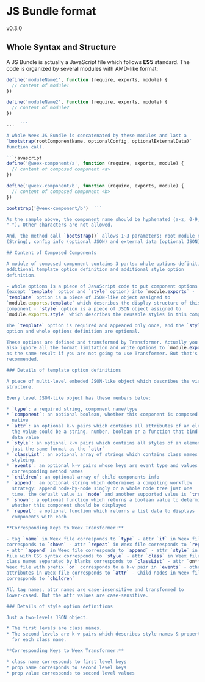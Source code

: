 # JS Bundle format

v0.3.0

## Whole Syntax and Structure

A JS Bundle is actually a JavaScript file which follows **ES5**
standard. The code is organized by several modules with AMD-like format:

```javascript
define('moduleName1', function (require, exports, module) {
  // content of module1
})

define('moduleName2', function (require, exports, module) {
  // content of module2
})

...  ```

A whole Weex JS Bundle is concatenated by these modules and last a
`bootstrap(rootComponentName, optionalConfig, optionalExternalData)`
function call.

```javascript
define('@weex-component/a', function (require, exports, module) {
  // content of composed component <a>
})

define('@weex-component/b', function (require, exports, module) {
  // content of composed component <b>
})

bootstrap('@weex-component/b')  ```

As the sample above, the component name should be hyphenated (a-z, 0-9,
"-"). Other characters are not allowed.

And, the method call `bootstrap()` allows 1~3 parameters: root module name
(String), config info (optional JSON) and external data (optional JSON).

## Content of Composed Components

A module of composed component contains 3 parts: whole options definition,
additional template option definition and additional style option
definition.

- whole options is a piece of JavaScript code to put component options
(except `template` option and `style` option) into `module.exports` -
`template` option is a piece of JSON-like object assigned to
`module.exports.template` which describes the display structure of this
component - `style` option is a piece of JSON object assigned to
`module.exports.style` which describes the reusable styles in this component

The `template` option is required and appeared only once, and the `style`
option and whole options definition are optional.

These options are defined and transformed by Transformer. Actually you can
also ignore all the format limitation and write options to `module.exports`
as the same result if you are not going to use Transformer. But that's not
recommended.

### Details of template option definitions

A piece of multi-level embeded JSON-like object which describes the view
structure.

Every level JSON-like object has these members below:

* `type`: a required string, component name/type
* `component`: an optional boolean, whether this component is composed or
  native
* `attr`: an optional k-v pairs which contains all attributes of an element,
  the value could be a string, number, boolean or a function that bind some
  data value
* `style`: an optional k-v pairs which contains all styles of an element,
  just the same format as the `attr`
* `classList`: an optional array of strings which contains class names for
  styleing.
* `events`: an optional k-v pairs whose keys are event type and values are
  corresponding method names
* `children`: an optional array of child components info
* `append`: an optional string which determines a compiling workflow
  strategy: append node-by-node singly or a whole node tree just one
  time. the defualt value is `node` and another supported value is `tree`.
* `shown`: a optional function which returns a boolean value to determins
  whether this component should be displayed
* `repeat`: a optional function which returns a list data to displays
  components with each

**Corresponding Keys to Weex Transformer:**

- tag `name` in Weex file corresponds to `type` - attr `if` in Weex file
corresponds to `shown` - attr `repeat` in Weex file corresponds to `repeat`
- attr `append` in Weex file corresponds to `append` - attr `style` in Weex
file with CSS syntax corresponds to `style` - attr `class` in Weex file with
class names separated by blanks corresponds to `classList` - attr `on***` in
Weex file with prefix `on` corresponds to a k-v pair in `events` - other
attributes in Weex file corresponds to `attr` - Child nodes in Weex file
corresponds to `children`

All tag names, attr names are case-insensitive and transformed to
lower-cased. But the attr values are case-sensitive.

### Details of style option definitions

Just a two-levels JSON object.

* The first levels are class names.
* The second levels are k-v pairs which describes style names & properties
  for each class name.

**Corresponding Keys to Weex Transformer:**

* class name corresponds to first level keys
* prop name corresponds to second level keys
* prop value corresponds to second level values
